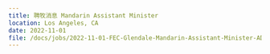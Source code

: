 ```yaml
---
title: 聘牧消息 Mandarin Assistant Minister
location: Los Angeles, CA
date: 2022-11-01
file: /docs/jobs/2022-11-01-FEC-Glendale-Mandarin-Assistant-Minister-AD-Andrew-Lo.pdf
---
```

